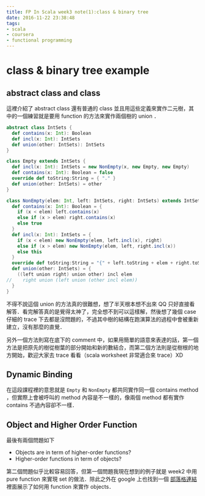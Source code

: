```yaml
---
title: FP In Scala week3 note(1):class & binary tree
date: 2016-11-22 23:38:48
tags:
- scala
- coursera
- functional programming
---
```


# class & binary tree example

## abstract class and class

這裡介紹了 abstract class 還有普通的 class 並且用這些定義來實作二元樹，其中的一個練習就是要用 function 的方法來實作兩個樹的 union ．
<!--more-->

```scala
abstract class IntSets {
  def contains(x: Int): Boolean
  def incl(x: Int): IntSets
  def union(other: IntSets): IntSets
}

class Empty extends IntSets {
  def incl(x: Int): IntSets = new NonEmpty(x, new Empty, new Empty)
  def contains(x: Int): Boolean = false
  override def toString:String = { "." }
  def union(other: IntSets) = other
}

class NonEmpty(elem: Int, left: IntSets, right: IntSets) extends IntSets {
  def contains(x: Int): Boolean = {
    if (x < elem) left.contains(x)
    else if (x > elem) right.contains(x)
    else true
  }
  def incl(x: Int): IntSets = {
    if (x < elem) new NonEmpty(elem, left.incl(x), right)
    else if (x > elem) new NonEmpty(elem, left, right.incl(x))
    else this
  }
  override def toString:String = "{" + left.toString + elem + right.toString + "}"
  def union(other: IntSets) = {
    ((left union right) union other) incl elem
//    right union (left union (other incl elem))
  }
}
```

不得不說這個 union 的方法真的很難想，想了半天根本想不出來 QQ 只好直接看解答．看完解答真的是覺得太神了，完全想不到可以這樣解，然後想了幾個 case 仔細的 trace 下去都是沒問題的，不過其中樹的結構在跑演算法的過程中會被重新建立，沒有那麼的直覺．

另外一個方法則寫在底下的 comment 中，如果用簡單的語意來表達的話，第一個方法是把原先的樹從樹葉的部分開始和新的數結合，而第二個方法則是從樹根的地方開始，歡迎大家去 trace 看看（scala worksheet 非常適合來 trace）XD

## Dynamic Binding

在這段課程裡的意思就是 `Empty` 和 `NonEmpty` 都共同實作同一個 contains method ，但實際上會被呼叫的 method 內容是不一樣的，像兩個 method 都有實作 contains 不過內容卻不一樣．

## Object and Higher Order Function

最後有兩個問題如下

* Objects are in term of higher-order functions?
* Higher-order functions in term of objects?

第二個問題似乎比較容易回答，但第一個問題我現在想到的例子就是 week2 中用 pure function 來實現 set 的做法．除此之外在 google 上也找到一個 [部落格連結](http://lukasatkinson.de/2015/emerging-objects/) 裡面展示了如何用 function 來實作 objects．
